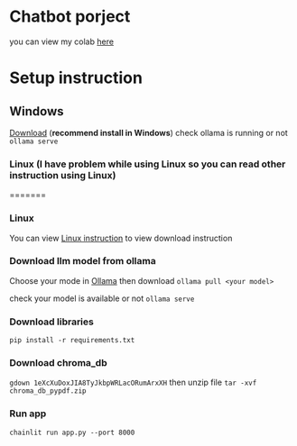 # Chatbot porject
you can view my colab [here](https://colab.research.google.com/drive/1hyhNTFxY5rWf6hOxg6705kXP37H1QjjP?usp=sharing)

# Setup instruction
## Windows 
[Download](https://github.com/ollama/ollama) (**recommend install in Windows**)
check ollama is running or not
```ollama serve ```

### Linux (I have problem while using Linux so you can read other instruction using Linux)
=======
### Linux 

You can view [Linux instruction](https://github.com/ollama/ollama/blob/main/docs/linux.md) to view download instruction

### Download llm model from ollama
Choose your mode in [Ollama](https://ollama.com/library) then download
```ollama pull <your model> ```

check your model is available or not
```ollama serve```

### Download libraries
```pip install -r requirements.txt```


### Download chroma_db
```gdown 1eXcXuDoxJIA8TyJkbpWRLacORumArxXH```
then unzip file
```tar -xvf chroma_db_pypdf.zip```

### Run app 
```chainlit run app.py --port 8000```


